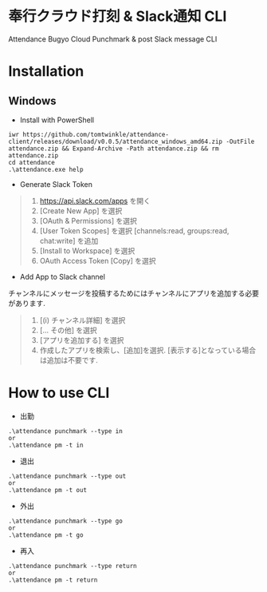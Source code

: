 # 奉行クラウド打刻 & Slack通知 CLI
Attendance Bugyo Cloud Punchmark & post Slack message CLI

# Installation

## Windows
- Install with PowerShell

```poweshell
iwr https://github.com/tomtwinkle/attendance-client/releases/download/v0.0.5/attendance_windows_amd64.zip -OutFile attendance.zip && Expand-Archive -Path attendance.zip && rm attendance.zip
cd attendance
.\attendance.exe help
```

- Generate Slack Token

> 1. https://api.slack.com/apps を開く
> 2. [Create New App] を選択
> 3. [OAuth & Permissions] を選択
> 4. [User Token Scopes] を選択 [channels:read, groups:read, chat:write] を追加
> 5. [Install to Workspace] を選択
> 6. OAuth Access Token [Copy] を選択

- Add App to Slack channel

チャンネルにメッセージを投稿するためにはチャンネルにアプリを追加する必要があります.

> 1. [(i) チャンネル詳細] を選択
> 2. [... その他] を選択
> 3. [アプリを追加する] を選択
> 4. 作成したアプリを検索し、[追加]を選択. [表示する]となっている場合は追加は不要です.

# How to use CLI

- 出勤

```shell
.\attendance punchmark --type in
or 
.\attendance pm -t in
```

- 退出

```shell
.\attendance punchmark --type out
or 
.\attendance pm -t out
```

- 外出

```shell
.\attendance punchmark --type go
or 
.\attendance pm -t go
```

- 再入

```shell
.\attendance punchmark --type return
or 
.\attendance pm -t return
```
